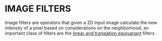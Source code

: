 # IMAGE FILTERS

Image filters are operators that given a 2D input image calculate the new intensity of a pixel based on considerations on the neighborhood, an important class of filters are the [linear and translation equivariant](LTE%20OPERATORS.md) filters.
